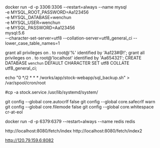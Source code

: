 docker run -d  -p 3306:3306 --restart=always --name mysql \
-e MYSQL_ROOT_PASSWORD=Aa123456 \
-e MYSQL_DATABASE=wenchun \
-e MYSQL_USER=wenchun \
-e MYSQL_PASSWORD=Aa123456 \
mysql:5.6 \
--character-set-server=utf8 --collation-server=utf8_general_ci --lower_case_table_names=1

grant all privileges on *.* to root@'%' identified by 'Aa123#@!';
grant all privileges on *.* to root@'localhost' identified by 'Aa654321';
CREATE DATABASE `wenchun` DEFAULT CHARACTER SET utf8 COLLATE utf8_general_ci; 

echo "0 */2 * * * /works/app/stock-webapp/sql_backup.sh" > /var/spool/cron/root  

#cp -a stock.service /usr/lib/systemd/system/

git config --global core.autocrlf false
git config --global core.safecrlf warn
git config --global core.filemode false
git config --global core.whitespace cr-at-eol

docker run -d -p 6379:6379 --restart=always --name redis redis

http://localhost:8080/fetch/index
http://localhost:8080/fetch/index2

http://120.79.159.6:8082
